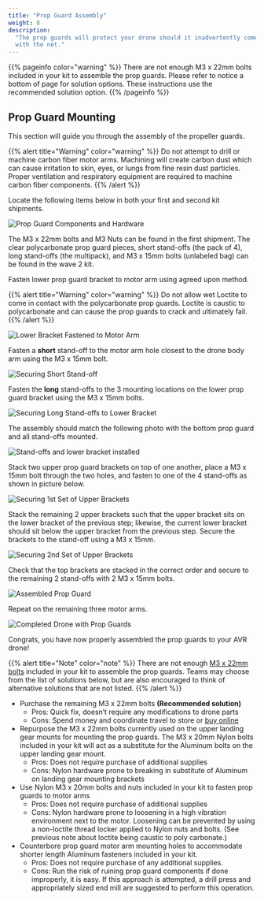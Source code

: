 ```yaml
---
title: "Prop Guard Assembly"
weight: 8
description:
  "The prop guards will protect your drone should it inadvertently come into contact
  with the net."
---
```


{{% pageinfo color="warning" %}} There are not enough M3 x 22mm bolts included in your
kit to assemble the prop guards. Please refer to notice a bottom of page for solution
options. These instructions use the recommended solution option. {{% /pageinfo %}}

## Prop Guard Mounting

This section will guide you through the assembly of the propeller guards.

{{% alert title="Warning" color="warning" %}} Do not attempt to drill or machine carbon
fiber motor arms. Machining will create carbon dust which can cause irritation to skin,
eyes, or lungs from fine resin dust particles. Proper ventilation and respiratory
equipment are required to machine carbon fiber components. {{% /alert %}}

Locate the following items below in both your first and second kit shipments.

![Prop Guard Components and Hardware](Prop_guard_part_overview.jpeg)

The M3 x 22mm bolts and M3 Nuts can be found in the first shipment. The clear
polycarbonate prop guard pieces, short stand-offs (the pack of 4), long stand-offs (the
multipack), and M3 x 15mm bolts (unlabeled bag) can be found in the wave 2 kit.

Fasten lower prop guard bracket to motor arm using agreed upon method.

{{% alert title="Warning" color="warning" %}} Do not allow wet Loctite to come in
contact with the polycarbonate prop guards. Loctite is caustic to polycarbonate and can
cause the prop guards to crack and ultimately fail. {{% /alert %}}

![Lower Bracket Fastened to Motor Arm](Lower_bracket_mounting.jpeg)

Fasten a **short** stand-off to the motor arm hole closest to the drone body arm using
the M3 x 15mm bolt.

![Securing Short Stand-off](Short_standoff_install.jpeg)

Fasten the **long** stand-offs to the 3 mounting locations on the lower prop guard
bracket using the M3 x 15mm bolts.

![Securing Long Stand-offs to Lower Bracket](Long_standoff_install.jpeg)

The assembly should match the following photo with the bottom prop guard and all
stand-offs mounted.

![Stand-offs and lower bracket installed](Lower_bracket_and_standoffs.jpeg)

Stack two upper prop guard brackets on top of one another, place a M3 x 15mm bolt
through the two holes, and fasten to one of the 4 stand-offs as shown in picture below.

![Securing 1st Set of Upper Brackets](Upper_bracket_install_1.jpeg)

Stack the remaining 2 upper brackets such that the upper bracket sits on the lower
bracket of the previous step; likewise, the current lower bracket should sit below the
upper bracket from the previous step. Secure the brackets to the stand-off using a M3 x
15mm.

![Securing 2nd Set of Upper Brackets](Upper_bracket_install_2.jpeg)

Check that the top brackets are stacked in the correct order and secure to the remaining
2 stand-offs with 2 M3 x 15mm bolts.

![Assembled Prop Guard](Completed_prop_guard.jpg)

Repeat on the remaining three motor arms.

![Completed Drone with Prop Guards](Drone_with_installed_guards.jpeg)

Congrats, you have now properly assembled the prop guards to your AVR drone!

{{% alert title="Note" color="note" %}} There are not enough
[M3 x 22mm bolts](https://www.mcmaster.com/92095A473/) included in your kit to assemble
the prop guards. Teams may choose from the list of solutions below, but are also
encouraged to think of alternative solutions that are not listed. {{% /alert %}}

- Purchase the remaining M3 x 22mm bolts **(Recommended solution)**
  - Pros: Quick fix, doesn’t require any modifications to drone parts
  - Cons: Spend money and coordinate travel to store or
    [buy online](https://www.amazon.com/m3-assortment/s?k=m3+assortment)
- Repurpose the M3 x 22mm bolts currently used on the upper landing gear mounts for
  mounting the prop guards. The M3 x 20mm Nylon bolts included in your kit will act as a
  substitute for the Aluminum bolts on the upper landing gear mount.
  - Pros: Does not require purchase of additional supplies
  - Cons: Nylon hardware prone to breaking in substitute of Aluminum on landing gear
    mounting brackets
- Use Nylon M3 x 20mm bolts and nuts included in your kit to fasten prop guards to motor
  arms
  - Pros: Does not require purchase of additional supplies
  - Cons: Nylon hardware prone to loosening in a high vibration environment next to the
    motor. Loosening can be prevented by using a non-loctite thread locker applied to
    Nylon nuts and bolts. (See previous note about loctite being caustic to poly
    carbonate.)
- Counterbore prop guard motor arm mounting holes to accommodate shorter length Aluminum
  fasteners included in your kit.
  - Pros: Does not require purchase of any additional supplies.
  - Cons: Run the risk of ruining prop guard components if done improperly, it is easy.
    If this approach is attempted, a drill press and appropriately sized end mill are
    suggested to perform this operation.

